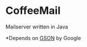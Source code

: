 # CoffeeMail
Mailserver written in Java

*Depends on [GSON](https://github.com/google/gson) by Google
